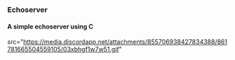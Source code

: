 ###   Echoserver
#### A simple echoserver using C


 src="https://media.discordapp.net/attachments/855706938427834388/861781665504559105/03xbhgf1w7w51.gif"
